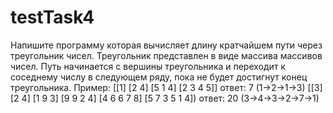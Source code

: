 # testTask4

Напишите программу которая вычисляет длину кратчайшем пути через треугольник чисел. Треугольник представлен в виде массива массивов чисел. Путь начинается с вершины треугольника и переходит к соседнему числу в следующем ряду, пока не будет достигнут конец треугольника.
Пример:
[[1]
[2 4]
[5 1 4]
[2 3 4 5]] ответ: 7 (1->2->1->3)
[[3]
[2 4]
[1 9 3]
[9 9 2 4]
[4 6 6 7 8]
[5 7 3 5 1 4]) ответ: 20 (3->4->3->2->7->1)
